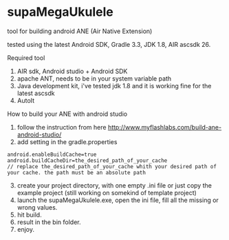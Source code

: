 # supaMegaUkulele
tool for building android ANE (Air Native Extension)

tested using the latest Android SDK, Gradle 3.3, JDK 1.8, AIR ascsdk 26.

Required tool
1. AIR sdk, Android studio + Android SDK
2. apache ANT, needs to be in your system variable path
3. Java development kit, i've tested jdk 1.8 and it is working fine for the latest ascsdk
4. AutoIt

How to build your ANE with android studio
1. follow the instruction from here  http://www.myflashlabs.com/build-ane-android-studio/
2. add  setting in the gradle.properties
  ```
  android.enableBuildCache=true
  android.buildCacheDir=the_desired_path_of_your_cache
  // replace the_desired_path_of_your_cache whith your desired path of your cache. the path must be an absolute path
  ```
3. create your project directory, with one empty .ini file or just copy the example project (still working on somekind of template project)
4. launch the supaMegaUkulele.exe, open the ini file, fill all the missing or wrong values.
5. hit build.
6. result in the bin folder.
7. enjoy.
